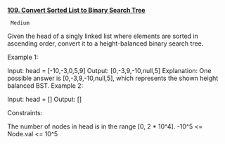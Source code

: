 [**109. Convert Sorted List to Binary Search Tree**](https://leetcode.com/problems/convert-sorted-list-to-binary-search-tree/description/)

     Medium
  
     
Given the head of a singly linked list where elements are sorted in ascending order, 
convert it to a height-balanced binary search tree.



Example 1:


Input: head = [-10,-3,0,5,9]
Output: [0,-3,9,-10,null,5]
Explanation: One possible answer is [0,-3,9,-10,null,5], which represents the shown height balanced BST.
Example 2:

Input: head = []
Output: []


Constraints:

The number of nodes in head is in the range [0, 2 * 10^4].
-10^5 <= Node.val <= 10^5